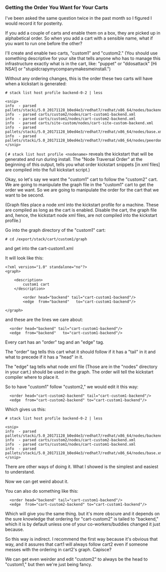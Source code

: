 ### Getting the Order You Want for Your Carts

I've been asked the same question twice in the past month so I figured I would record it for posterity.

If you add a couple of carts and enable them on a box, they are picked up in alphabetical order. So when you add a cart with a sensible name, what if you want to run one before the other?

I'll create and enable two carts, "custom1" and "custom2." (You should use something descriptive for your site that tells anyone who has to manage this infrastructure exactly what is in the cart, like: "puppet" or "ddosattack" [Hi NSA!] or "stupidcrapymycompanymakesmeinstall.")

Without any ordering changes, this is the order these two carts will have when a kickstart is generated:

```
# stack list host profile backend-0-2 | less

<snip>
info  - parsed pallets/stacki/5.0_20171128_b0ed4e3/redhat7/redhat/x86_64/nodes/backend.xml
info  - parsed carts/custom2/nodes/cart-custom1-backend.xml
info  - parsed carts/custom1/nodes/cart-custom2-backend.xml
info  - parsed carts/site-custom/nodes/cart-site-custom-backend.xml
info  - parsed pallets/stacki/5.0_20171128_b0ed4e3/redhat7/redhat/x86_64/nodes/base.xml
info  - parsed pallets/stacki/5.0_20171128_b0ed4e3/redhat7/redhat/x86_64/nodes/peerdone.xml
</snip>
```

( ```# stack list host profile <nodename>``` reveals the kickstart that will be generated and run during install. The "Node Traversal Order" at the beginning of this output, tells you what order kickstart snippets [in xml files] are compiled into the full kickstart script.)

Okay, so let's say we want the "custom1" cart to follow the "custom2" cart. We are going to manipulate the graph file in the "custom1" cart to get the order we want. So we are going to manipulate the order for the cart that we want to be second.

(Graph files place a node xml into the kickstart profile for a machine. These are compiled as long as the cart is enabled. Disable the cart, the graph file and, hence, the kickstart node xml files, are not compiled into the kickstart profile.)

Go into the graph directory of the "custom1" cart:

```# cd /export/stack/cart/custom1/graph```

and get into the cart-custom1.xml

It will look like this:
```
<?xml version="1.0" standalone="no"?>
<graph>

    <description>
        custom1 cart
    </description>

        <order head="backend" tail="cart-custom1-backend"/>
        <edge  from="backend"   to="cart-custom1-backend"/>

</graph>
```
and these are the lines we care about:

```
  <order head="backend" tail="cart-custom1-backend"/>
  <edge  from="backend"   to="cart-custom1-backend"/>
```

Every cart has an "order" tag and an "edge" tag.

The "order" tag tells this cart what it should follow if it has a "tail" in it and what to precede if it has a "head" in it.

The "edge" tag tells what node xml file (Those are in the "nodes" directory in your cart.) should be used in the graph. The order will tell the kickstart compiler where to place it.

So to have "custom1" follow "custom2," we would edit it this way:

```
  <order head="cart-custom2-backend" tail="cart-custom1-backend"/>
  <edge  from="cart-custom2-backend" to="cart-custom1-backend"/>
```

Which gives us this:

```
# stack list host profile backend-0-2 | less

<snip>
info  - parsed pallets/stacki/5.0_20171128_b0ed4e3/redhat7/redhat/x86_64/nodes/backend.xml
info  - parsed carts/custom2/nodes/cart-custom2-backend.xml
info  - parsed carts/custom1/nodes/cart-custom1-backend.xml
info  - parsed pallets/stacki/5.0_20171128_b0ed4e3/redhat7/redhat/x86_64/nodes/base.xml
</snip>
```

There are other ways of doing it. What I showed is the simplest and easiest to understand.

Now we can get weird about it.

You can also do something like this:

```
  <order head="backend" tail="cart-custom1-backend"/>
  <edge  from="cart-custom2-backend" to="cart-custom1-backend"/>
```

Which will give you the same thing. but it's more obscure and it depends
on the sure knowledge that ordering for "cart-custom2" is tailed to "backend,"
which it is by default unless one of your co-workers/buddies changed it just because.

So this way is indirect. I recommend the first way because it's obvious that way, and it assures that cart1 will always follow cart2 even if someone messes with the ordering in cart2's graph. Capisce?

We can get even weirder and edit "custom2" to always be the head to "custom1," but then we're just being fancy.
